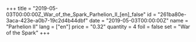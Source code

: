 +++
title = "2019-05-03T00:00:00Z_War_of_the_Spark_Parhelion_II_[en]_false"
id = "261ba80e-3aca-423e-a0b7-19c2d4b44dbf"
date = "2019-05-03T00:00:00Z"
name = "Parhelion II"
lang = ["en"]
price = "0.32"
quantity = 4
foil = false
set = "War of the Spark"
+++
